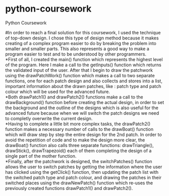 python-coursework
=================

Python Coursework

#In order to reach a final solution for this coursework, I used the technique of top-down design. I chose this type of design method because it makes creating of a complex program easier to do by breaking the problem into smaller and smaller parts. This also represents a good way to make a program easier to test and to be understood by other programmers.<br>
*First of all, I created the main() function which represents the highest level of the program. Here I make a call to the getInputs() function which returns the validated input of the user. After that I begin to draw the patchwork using the drawPatchWork() function which makes a call to two separate functions, one for each patch design and also collects and stores into a list, important information about the drawn patches, like : patch type and patch colour which will be used for the advanced future.<br> 
*Both drawPatch1() and drawPatch2() functions make a call to the drawBackground() function before creating the actual design, in order to set the background and the outline of the designs which is also useful for the advanced future because when we will switch the patch designs we need to completly overwrite the current design.<br>
*Having to complete a little bit more complex tasks, the drawPatch2() function makes a necessary number of calls to the drawBoat() function which will draw step by step the entire design for the 2nd patch. In order to avoid the repetition of code and to make the design more clear, the drawBoat() function also calls three separate functions: drawTriangle(), drawStick(), drawTrapezoid() each of them completing the design of a single part of the mother function.<br>
*Finally, after the patchwork is designed, the switchPatches() function allows the user to switch patches by getting the information where the user has clicked using the getClick() function, then updating the patch list with the switched patch type and patch colour, and drawing the patches in their switched places using the drawNewPatch() function which re-uses the previously created functions drawPatch1() and drawPatch2().<br>
